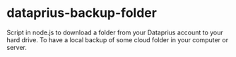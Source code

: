 # dataprius-backup-folder
Script in node.js to download a folder from your Dataprius account to your hard drive. To have a local backup of some cloud folder in your computer or server.
